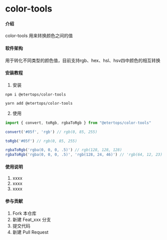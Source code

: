 # color-tools

#### 介绍
color-tools 用来转换颜色之间的值

#### 软件架构
用于转化不同类型的颜色值，目前支持rgb、hex、hsl、hsv四中颜色的相互转换


#### 安装教程

1.  安装
```text
npm i @etertops/color-tools

yarn add @etertops/color-tools

```

2.  使用
```javascript
import { convert, toRgb, rgbaToRgb } from "@etertops/color-tools"

convert('#05f', 'rgb') // rgb(0, 85, 255)

toRgb('#05f') // rgb(0, 85, 255)

rgbaToRgb('rgba(0, 0, 0, .5)') // rgb(128, 128, 128)
rgbaToRgb('rgba(0, 0, 0, .5)', 'rgb(128, 24, 46)') // 'rgb(64, 12, 23)'

```

#### 使用说明

1.  xxxx
2.  xxxx
3.  xxxx

#### 参与贡献

1.  Fork 本仓库
2.  新建 Feat_xxx 分支
3.  提交代码
4.  新建 Pull Request
